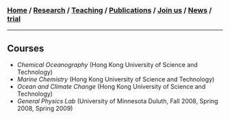 ### [**Home**](README.md) / [**Research**](Research.md) / [**Teaching**](Teaching.md) / [**Publications**](Publications.md) / [**Join us**](Joinus.md) / [**News**](News.md) / [**trial**](trial2.md)
---

## Courses
- _Chemical Oceanography_ (Hong Kong University of Science and Technology) 
- _Marine Chemistry_ (Hong Kong University of Science and Technology)
- _Ocean and Climate Change_ (Hong Kong University of Science and Technology)
- _General Physics Lab_ (University of Minnesota Duluth, Fall 2008, Spring 2008, Spring 2009)


